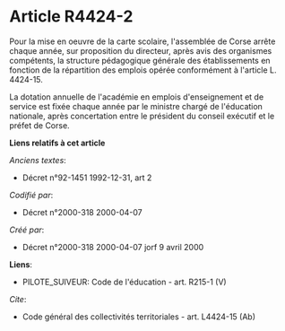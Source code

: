# Article R4424-2

Pour la mise en oeuvre de la carte scolaire, l'assemblée de Corse arrête chaque année, sur proposition du directeur, après
avis des organismes compétents, la structure pédagogique générale des établissements en fonction de la répartition des
emplois opérée conformément à l'article L. 4424-15.

La dotation annuelle de l'académie en emplois d'enseignement et de service est fixée chaque année par le ministre chargé de
l'éducation nationale, après concertation entre le président du conseil exécutif et le préfet de Corse.

**Liens relatifs à cet article**

_Anciens textes_:

  - Décret n°92-1451 1992-12-31, art 2

_Codifié par_:

  - Décret n°2000-318 2000-04-07

_Créé par_:

  - Décret n°2000-318 2000-04-07 jorf 9 avril 2000

**Liens**:

  - PILOTE_SUIVEUR: Code de l'éducation - art. R215-1 (V)

_Cite_:

  - Code général des collectivités territoriales - art. L4424-15 (Ab)
